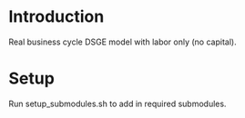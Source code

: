 # Introduction
Real business cycle DSGE model with labor only (no capital).

# Setup
Run setup_submodules.sh to add in required submodules.

